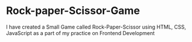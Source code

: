 # Rock-paper-Scissor-Game
I have created a Small Game called Rock-Paper-Scissor using HTML, CSS, JavaScript as a part of my practice on Frontend Development
